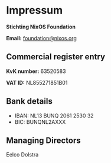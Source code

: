 # Impressum

**Stichting NixOS Foundation**

**Email:** [foundation@nixos.org](mailto:foundation@nixos.org)

## Commercial register entry

**KvK number:** 63520583

**VAT ID:** NL855271851B01

## Bank details

* IBAN: NL13 BUNQ 2061 2530 32
* BIC:  BUNQNL2AXXX

## Managing Directors

Eelco Dolstra
